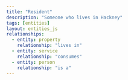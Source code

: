 ```yaml
---
title: "Resident"
description: "Someone who lives in Hackney"
tags: [entities]
layout: entities_js
relationships:
  - entity: property
    relationship: "lives in"
  - entity: service
    relationship: "consumes"
  - entity: person
    relationship: "is a"
---
```

